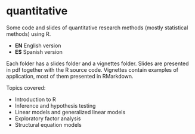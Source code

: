 # quantitative
Some code and slides of quantitative research methods (mostly statistical methods) using R.

* **EN** English version
* **ES** Spanish version

Each folder has a slides folder and a vignettes folder. Slides are presented in pdf together with the R source code. Vignettes contain examples of application, most of them presented in RMarkdown.

Topics covered:

* Introduction to R
* Inference and hypothesis testing
* Linear models and generalized linear models
* Exploratory factor analysis
* Structural equation models
